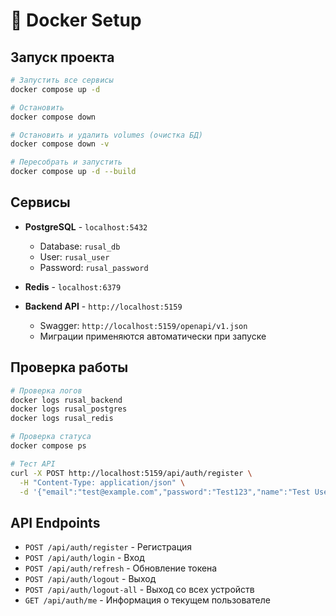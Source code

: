 # 🐳 Docker Setup

## Запуск проекта

```bash
# Запустить все сервисы
docker compose up -d

# Остановить
docker compose down

# Остановить и удалить volumes (очистка БД)
docker compose down -v

# Пересобрать и запустить
docker compose up -d --build
```

## Сервисы

- **PostgreSQL** - `localhost:5432`
  - Database: `rusal_db`
  - User: `rusal_user`
  - Password: `rusal_password`

- **Redis** - `localhost:6379`

- **Backend API** - `http://localhost:5159`
  - Swagger: `http://localhost:5159/openapi/v1.json`
  - Миграции применяются автоматически при запуске

## Проверка работы

```bash
# Проверка логов
docker logs rusal_backend
docker logs rusal_postgres
docker logs rusal_redis

# Проверка статуса
docker compose ps

# Тест API
curl -X POST http://localhost:5159/api/auth/register \
  -H "Content-Type: application/json" \
  -d '{"email":"test@example.com","password":"Test123","name":"Test User"}'
```

## API Endpoints

- `POST /api/auth/register` - Регистрация
- `POST /api/auth/login` - Вход
- `POST /api/auth/refresh` - Обновление токена
- `POST /api/auth/logout` - Выход
- `POST /api/auth/logout-all` - Выход со всех устройств
- `GET /api/auth/me` - Информация о текущем пользователе

